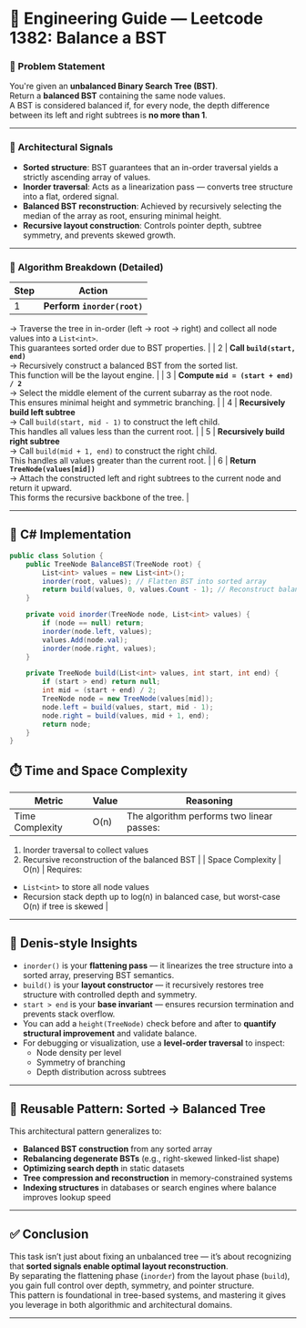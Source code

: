 # 🧠 Engineering Guide — Leetcode 1382: Balance a BST

### 📌 Problem Statement
You're given an **unbalanced Binary Search Tree (BST)**.  
Return a **balanced BST** containing the same node values.  
A BST is considered balanced if, for every node, the depth difference between its left and right subtrees is **no more than 1**.

---

### 🧱 Architectural Signals

- **Sorted structure**: BST guarantees that an in-order traversal yields a strictly ascending array of values.
- **Inorder traversal**: Acts as a linearization pass — converts tree structure into a flat, ordered signal.
- **Balanced BST reconstruction**: Achieved by recursively selecting the median of the array as root, ensuring minimal height.
- **Recursive layout construction**: Controls pointer depth, subtree symmetry, and prevents skewed growth.

---

### 🔁 Algorithm Breakdown (Detailed)

| Step | Action |
|------|--------|
| 1    | **Perform `inorder(root)`**  
→ Traverse the tree in in-order (left → root → right) and collect all node values into a `List<int>`.  
This guarantees sorted order due to BST properties. |
| 2    | **Call `build(start, end)`**  
→ Recursively construct a balanced BST from the sorted list.  
This function will be the layout engine. |
| 3    | **Compute `mid = (start + end) / 2`**  
→ Select the middle element of the current subarray as the root node.  
This ensures minimal height and symmetric branching. |
| 4    | **Recursively build left subtree**  
→ Call `build(start, mid - 1)` to construct the left child.  
This handles all values less than the current root. |
| 5    | **Recursively build right subtree**  
→ Call `build(mid + 1, end)` to construct the right child.  
This handles all values greater than the current root. |
| 6    | **Return `TreeNode(values[mid])`**  
→ Attach the constructed left and right subtrees to the current node and return it upward.  
This forms the recursive backbone of the tree. |

---

## 🧩 C# Implementation
```csharp
public class Solution {
    public TreeNode BalanceBST(TreeNode root) {
        List<int> values = new List<int>();
        inorder(root, values); // Flatten BST into sorted array
        return build(values, 0, values.Count - 1); // Reconstruct balanced BST
    }

    private void inorder(TreeNode node, List<int> values) {
        if (node == null) return;
        inorder(node.left, values);
        values.Add(node.val);
        inorder(node.right, values);
    }

    private TreeNode build(List<int> values, int start, int end) {
        if (start > end) return null;
        int mid = (start + end) / 2;
        TreeNode node = new TreeNode(values[mid]);
        node.left = build(values, start, mid - 1);
        node.right = build(values, mid + 1, end);
        return node;
    }
}
```


## ⏱️ Time and Space Complexity

| Metric           | Value | Reasoning |
|------------------|-------|-----------|
| Time Complexity  | O(n)  | The algorithm performs two linear passes:  
1. Inorder traversal to collect values  
2. Recursive reconstruction of the balanced BST |
| Space Complexity | O(n)  | Requires:  
- `List<int>` to store all node values  
- Recursion stack depth up to log(n) in balanced case, but worst-case O(n) if tree is skewed |

---

## 🧠 Denis-style Insights

- `inorder()` is your **flattening pass** — it linearizes the tree structure into a sorted array, preserving BST semantics.
- `build()` is your **layout constructor** — it recursively restores tree structure with controlled depth and symmetry.
- `start > end` is your **base invariant** — ensures recursion termination and prevents stack overflow.
- You can add a `height(TreeNode)` check before and after to **quantify structural improvement** and validate balance.
- For debugging or visualization, use a **level-order traversal** to inspect:
  - Node density per level  
  - Symmetry of branching  
  - Depth distribution across subtrees

---

## 🧩 Reusable Pattern: Sorted → Balanced Tree

This architectural pattern generalizes to:

- **Balanced BST construction** from any sorted array  
- **Rebalancing degenerate BSTs** (e.g., right-skewed linked-list shape)  
- **Optimizing search depth** in static datasets  
- **Tree compression and reconstruction** in memory-constrained systems  
- **Indexing structures** in databases or search engines where balance improves lookup speed

---

## ✅ Conclusion

This task isn’t just about fixing an unbalanced tree — it’s about recognizing that **sorted signals enable optimal layout reconstruction**.  
By separating the flattening phase (`inorder`) from the layout phase (`build`), you gain full control over depth, symmetry, and pointer structure.  
This pattern is foundational in tree-based systems, and mastering it gives you leverage in both algorithmic and architectural domains.

---
